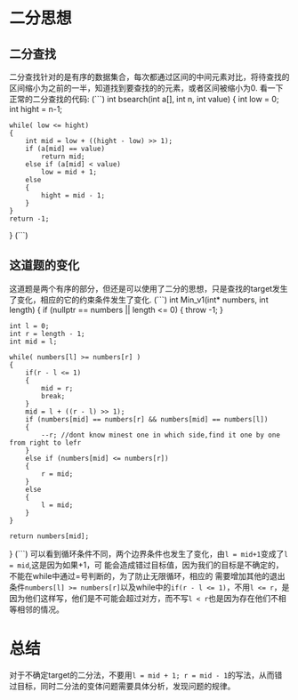 # 二分思想
## 二分查找
二分查找针对的是有序的数据集合，每次都通过区间的中间元素对比，将待查找的区间缩小为之前的一半，知道找到要查找的的元素，或者区间被缩小为0.
看一下正常的二分查找的代码:
(```)
int bsearch(int a[], int n, int value)
{
    int low = 0;
    int hight = n-1;

    while( low <= hight)
    {
        int mid = low + ((hight - low) >> 1);
        if (a[mid] == value)
            return mid;
        else if (a[mid] < value)
            low = mid + 1;
        else
        {
            hight = mid - 1;
        } 
    }
    return -1;
}
(```)
## 这道题的变化
这道题是两个有序的部分，但还是可以使用了二分的思想，只是查找的target发生了变化，相应的它的约束条件发生了变化.
(```)
int Min_v1(int* numbers, int length)
{
    if (nullptr == numbers || length <= 0)
    {
        throw -1;
    }
 
    int l = 0;
    int r = length - 1;
    int mid = l;
    
    while( numbers[l] >= numbers[r] )
    {
        if(r - l <= 1)
        {
            mid = r;
            break;
        }
        mid = l + ((r - l) >> 1);
        if (numbers[mid] == numbers[r] && numbers[mid] == numbers[l])
        {
            --r; //dont know minest one in which side,find it one by one from right to lefr
        }
        else if (numbers[mid] <= numbers[r])
        {
            r = mid;
        } 
        else 
        {
            l = mid;
        }
    }

    return numbers[mid];
}
(```)
可以看到循环条件不同，两个边界条件也发生了变化，由`l = mid+1`变成了`l = mid`,这是因为如果+1，可
能会造成错过目标值，因为我们的目标是不确定的，不能在while中通过=号判断的，为了防止无限循环，相应的
需要增加其他的退出条件`numbers[l] >= numbers[r]`以及while中的`if(r - l <= 1)`，不用`l <= r`，是因为他们这样写，他们是不可能会超过对方，而不写`l < r`也是因为存在他们不相等相邻的情况。

# 总结
对于不确定target的二分法，不要用`l = mid + 1; r = mid - 1`的写法，从而错过目标，同时二分法的变体问题需要具体分析，发现问题的规律。